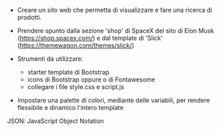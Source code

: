 - Creare un sito web che permetta di visualizzare e fare una ricerca di prodotti.
- Prendere spunto dalla sezione 'shop' di SpaceX del sito di Elon Musk (https://shop.spacex.com/)
    e dal template di 'Slick' (https://themewagon.com/themes/slick/)
- Strumenti da utilizzare:
    - starter template di Bootstrap
    - icons di Bootstrap oppure o di Fontawesome
    - collegare i file style.css e script.js

- Impostare una palette di colori, mediante delle variabili, per rendere flessibile e dinamico l'intero template


JSON: JavaScript Object Notation
